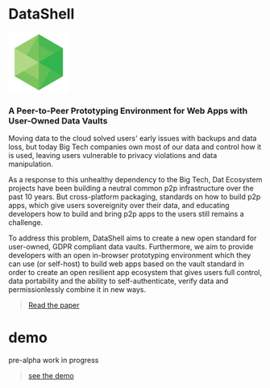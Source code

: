 # DataShell 

<img src="logo/datashell-logo.png" width="120" height="120">

### A Peer-to-Peer Prototyping Environment for Web Apps with User-Owned Data Vaults

Moving data to the cloud solved users' early issues with backups and data loss, but today Big Tech companies own most of our data and control how it is used, leaving users vulnerable to privacy violations and data manipulation.

As a response to this unhealthy dependency to the Big Tech, Dat Ecosystem projects have been building a neutral common p2p infrastructure over the past 10 years. But cross-platform packaging, standards on how to build p2p apps, which give users sovereignity over their data, and educating developers how to build and bring p2p apps to the users still remains a challenge.

To address this problem, DataShell aims to create a new open standard for user-owned, GDPR compliant data vaults. Furthermore, we aim to provide developers with an open in-browser prototyping environment which they can use (or self-host) to build web apps based on the vault standard in order to create an open resilient app ecosystem that gives users full control, data portability and the ability to self-authenticate, verify data and permissionlessly combine it in new ways. 

> [Read the paper](https://github.com/playproject-io/datashell/blob/main/paper/paper.pdf)


# demo
pre-alpha work in progress
> [see the demo](https://serapath.github.io/datashell)
